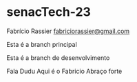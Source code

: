 # senacTech-23

Fabrício Rassier
fabriciorassier@gmail.com

Esta é a branch principal

Esta é a branch de desenvolvimento

Fala Dudu Aqui é o Fabricio Abraço forte


